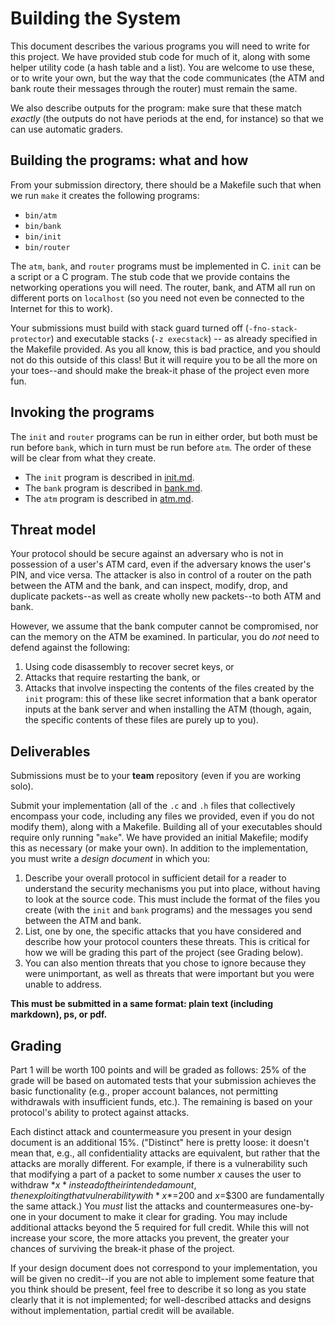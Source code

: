 # Building the System

This document describes the various programs you will need to write for
this project. We have provided stub code for much of it, along with
some helper utility code (a hash table and a list). You are welcome to
use these, or to write your own, but the way that the code
communicates (the ATM and bank route their messages through the
router) must remain the same.

We also describe outputs for the program: make sure
that these match *exactly* (the outputs do not have periods at the
end, for instance) so that we can use automatic graders.

## Building the programs: what and how

From your submission directory, there should be a Makefile such that
when we run `make` it creates the following programs:

 * `bin/atm`
 * `bin/bank`
 * `bin/init`
 * `bin/router`

The `atm`, `bank`, and `router` programs must be implemented in
C. `init` can be a script or a C program. The stub code that we
provide contains the networking operations you will need. The router,
bank, and ATM all run on different ports on `localhost` (so you need
not even be connected to the Internet for this to work).

Your submissions must build with stack guard turned off
(`-fno-stack-protector`) and executable stacks (`-z execstack`) -- as
already specified in the Makefile provided. As you all know, this is
bad practice, and you should not do this outside of this class! But
it will require you to be all the more on your toes--and should make the
break-it phase of the project even more fun.

## Invoking the programs

The `init` and `router` programs can be run in either order, but both
must be run before `bank`, which in turn must be run before `atm`. The
order of these will be clear from what they create.

 * The `init` program is described in [init.md](init.md).
 * The `bank` program is described in [bank.md](bank.md).
 * The `atm` program is described in [atm.md](atm.md).

## Threat model

Your protocol should be secure against an adversary who is not in
possession of a user's ATM card, even if the adversary knows the
user's PIN, and vice versa. The attacker is also in control of a
router on the path between the ATM and the bank, and can inspect,
modify, drop, and duplicate packets--as well as create wholly new
packets--to both ATM and bank.

However, we assume that the bank computer cannot be compromised,
nor can the memory on the ATM be examined. In particular, you do
*not* need to defend against the following:

 1. Using code disassembly to recover secret keys, or
 2. Attacks that require restarting the bank, or
 3. Attacks that involve inspecting the contents of the files
    created by the `init` program: this of these like secret
    information that a bank operator inputs at the bank server
    and when installing the ATM (though, again, the specific
    contents of these files are purely up to you).

## Deliverables

Submissions must be to your **team** repository (even if you are
working solo).

Submit your implementation (all of the `.c` and `.h` files that
collectively encompass your code, including any files we provided,
even if you do not modify them), along with a Makefile. Building
all of your executables should require only running "`make`". We
have provided an initial Makefile; modify this as necessary (or
make your own). In addition to the implementation, you must write
a *design document* in which you:

 1. Describe your overall protocol in sufficient detail for a
    reader to understand the security mechanisms you put into
    place, without having to look at the source code. This must
    include the format of the files you create (with the `init`
    and `bank` programs) and the messages you send between the
    ATM and bank.
 2. List, one by one, the specific attacks that you have considered
    and describe how your protocol counters these threats. This is
    critical for how we will be grading this part of the project
    (see Grading below).
 3. You can also mention threats that you chose to ignore because
    they were unimportant, as well as threats that were important
    but you were unable to address.

**This must be submitted in a same format: plain text (including markdown),
ps, or pdf.**

## Grading

Part 1 will be worth 100 points and will be graded as follows: 25% of
the grade will be based on automated tests that your submission achieves
the basic functionality (e.g., proper account balances, not permitting
withdrawals with insufficient funds, etc.). The remaining is based on
your protocol's ability to protect against attacks.

Each distinct attack and countermeasure you present in your design
document is an additional 15%. ("Distinct" here is pretty loose: it
doesn't mean that, e.g., all confidentiality attacks are equivalent,
but rather that the attacks are morally different. For example, if
there is a vulnerability such that modifying a part of a packet to
some number *x* causes the user to withdraw *$x* instead of their
intended amount, then exploiting that vulnerability with
*x*=$200 and *x*=$300 are fundamentally the same attack.) You *must*
list the attacks and countermeasures one-by-one in your document to
make it clear for grading. You may include additional attacks beyond
the 5 required for full credit. While this will not increase your
score, the more attacks you prevent, the greater your chances of
surviving the break-it phase of the project.

If your design document does not correspond to your implementation,
you will be given no credit--if you are not able to implement some
feature that you think should be present, feel free to describe it
so long as you state clearly that it is not implemented; for
well-described attacks and designs without implementation, partial
credit will be available.
